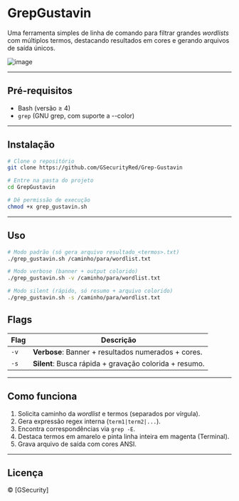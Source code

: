 # GrepGustavin

Uma ferramenta simples de linha de comando para filtrar grandes *wordlists* com múltiplos termos, destacando resultados em cores e gerando arquivos de saída únicos.
<br>

![image](https://github.com/user-attachments/assets/89a0b37e-6a5b-4e3c-aadc-c5f2ecb867e0)



---

## Pré-requisitos

- Bash (versão ≥ 4)
- `grep` (GNU grep, com suporte a --color)

---

## Instalação

```bash
# Clone o repositório
git clone https://github.com/GSecurityRed/Grep-Gustavin

# Entre na pasta do projeto
cd GrepGustavin

# Dê permissão de execução
chmod +x grep_gustavin.sh
```

---

## Uso

```bash
# Modo padrão (só gera arquivo resultado_<termos>.txt)
./grep_gustavin.sh /caminho/para/wordlist.txt

# Modo verbose (banner + output colorido)
./grep_gustavin.sh -v /caminho/para/wordlist.txt

# Modo silent (rápido, só resumo + arquivo colorido)
./grep_gustavin.sh -s /caminho/para/wordlist.txt
```

## Flags

| Flag | Descrição                                              |
|------|--------------------------------------------------------|
| `-v` | **Verbose**: Banner + resultados numerados + cores.    |
| `-s` | **Silent**: Busca rápida + gravação colorida + resumo. |

---

## Como funciona

1. Solicita caminho da *wordlist* e termos (separados por vírgula).
2. Gera expressão regex interna (`term1|term2|...`).
3. Encontra correspondências via `grep -E`.
4. Destaca termos em amarelo e pinta linha inteira em magenta (Terminal).
5. Grava arquivo de saída com cores ANSI.

---

## Licença

© [GSecurity]
